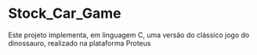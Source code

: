 # Stock_Car_Game
Este projeto implementa, em linguagem C, uma versão do clássico jogo do dinossauro, realizado na plataforma Proteus
